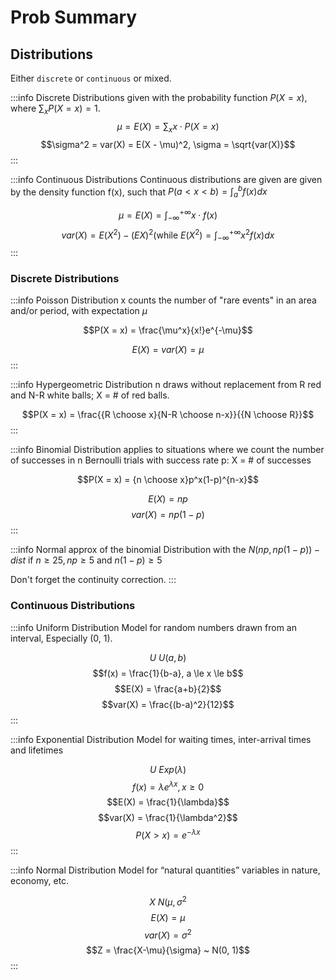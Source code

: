 # Prob Summary

## Distributions

Either `discrete` or `continuous` or mixed.

:::info Discrete Distributions
given with the probability function $P(X = x)$, where $\sum_xP(X = x) = 1$.
$$\mu = E(X) = \sum_xx \cdot P(X=x)$$
$$\sigma^2 = var(X) = E(X - \mu)^2, \sigma = \sqrt{var(X)}$$
:::

:::info Continuous Distributions
Continuous distributions are given are given by the density function f(x),
such that $P(a \lt x \lt b) = \int_{a}^{b}f(x)dx$

$$\mu = E(X) = \int_{-\infty}^{+\infty} x \cdot f(x)$$
$$var(X) = E(X^2) - (EX)^2 \text{(while } E(X^2) = \int_{-\infty}^{+\infty}x^2 f(x)dx$$
:::


### Discrete Distributions
:::info Poisson Distribution
x counts the number of "rare events"
in an area and/or period, with expectation $\mu$

$$P(X = x) = \frac{\mu^x}{x!}e^{-\mu}$$

$$E(X) = var(X) = \mu$$
:::

:::info Hypergeometric Distribution
n draws without replacement from R red and N-R white balls;
X = # of red balls.

$$P(X = x) = \frac{{R \choose x}{N-R \choose n-x}}{{N \choose R}}$$
:::

:::info Binomial Distribution
applies to situations where we count the number of successes in n Bernoulli trials
with success rate p:
X = # of successes

$$P(X = x) = {n \choose x}p^x(1-p)^{n-x}$$

$$E(X) = np$$
$$var(X) = np(1-p)$$
:::

:::info Normal approx of the binomial Distribution
with the $N(np, np(1-p))-dist$
if $n \ge 25,\, np \ge 5 \text{ and } n(1-p) \ge 5$

Don't forget the continuity correction.
:::

### Continuous Distributions

:::info Uniform Distribution
Model for random numbers drawn from an interval,
Especially (0, 1).

$$U ~ U(a, b)$$
$$f(x) = \frac{1}{b-a}, a \le x \le b$$
$$E(X) = \frac{a+b}{2}$$
$$var(X) = \frac{(b-a)^2}{12}$$
:::

:::info Exponential Distribution
Model for waiting times, inter-arrival times and lifetimes

$$U ~ Exp(\lambda)$$
$$f(x) = \lambda e^{\lambda x}, x \ge 0$$
$$E(X) = \frac{1}{\lambda}$$
$$var(X) = \frac{1}{\lambda^2}$$
$$P(X \gt x) = e^{-\lambda x}$$
:::

:::info Normal Distribution
Model for “natural quantities” variables in nature, economy, etc.

$$X ~ N(\mu, \sigma^2$$
$$E(X) = \mu$$
$$var(X) = \sigma^2$$
$$Z = \frac{X-\mu}{\sigma} ~ N(0, 1)$$
:::
